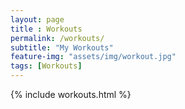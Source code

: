```yaml
--- 
layout: page
title : Workouts 
permalink: /workouts/
subtitle: "My Workouts" 
feature-img: "assets/img/workout.jpg"
tags: [Workouts]
---
```


{% include workouts.html %}

